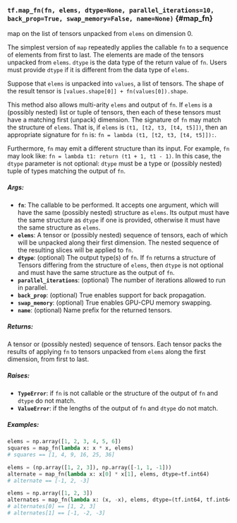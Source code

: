 ### `tf.map_fn(fn, elems, dtype=None, parallel_iterations=10, back_prop=True, swap_memory=False, name=None)` {#map_fn}

map on the list of tensors unpacked from `elems` on dimension 0.

The simplest version of `map` repeatedly applies the callable `fn` to a
sequence of elements from first to last. The elements are made of the
tensors unpacked from `elems`. `dtype` is the data type of the return
value of `fn`. Users must provide `dtype` if it is different from
the data type of `elems`.

Suppose that `elems` is unpacked into `values`, a list of tensors. The shape
of the result tensor is `[values.shape[0]] + fn(values[0]).shape`.

This method also allows multi-arity `elems` and output of `fn`.  If `elems`
is a (possibly nested) list or tuple of tensors, then each of these tensors
must have a matching first (unpack) dimension.  The signature of `fn` may
match the structure of `elems`.  That is, if `elems` is
`(t1, [t2, t3, [t4, t5]])`, then an appropriate signature for `fn` is:
`fn = lambda (t1, [t2, t3, [t4, t5]]):`.

Furthermore, `fn` may emit a different structure than its input.  For example,
`fn` may look like: `fn = lambda t1: return (t1 + 1, t1 - 1)`.  In this case,
the `dtype` parameter is not optional: `dtype` must be a type or (possibly
nested) tuple of types matching the output of `fn`.

##### Args:


*  <b>`fn`</b>: The callable to be performed.  It accepts one argument, which will
    have the same (possibly nested) structure as `elems`.  Its output
    must have the same structure as `dtype` if one is provided, otherwise
    it must have the same structure as `elems`.
*  <b>`elems`</b>: A tensor or (possibly nested) sequence of tensors, each of which
    will be unpacked along their first dimension.  The nested sequence
    of the resulting slices will be applied to `fn`.
*  <b>`dtype`</b>: (optional) The output type(s) of `fn`.  If `fn` returns a structure
    of Tensors differing from the structure of `elems`, then `dtype` is not
    optional and must have the same structure as the output of `fn`.
*  <b>`parallel_iterations`</b>: (optional) The number of iterations allowed to run
    in parallel.
*  <b>`back_prop`</b>: (optional) True enables support for back propagation.
*  <b>`swap_memory`</b>: (optional) True enables GPU-CPU memory swapping.
*  <b>`name`</b>: (optional) Name prefix for the returned tensors.

##### Returns:

  A tensor or (possibly nested) sequence of tensors.  Each tensor packs the
  results of applying `fn` to tensors unpacked from `elems` along the first
  dimension, from first to last.

##### Raises:


*  <b>`TypeError`</b>: if `fn` is not callable or the structure of the output of
    `fn` and `dtype` do not match.
*  <b>`ValueError`</b>: if the lengths of the output of `fn` and `dtype` do not match.

##### Examples:

  ```python
  elems = np.array([1, 2, 3, 4, 5, 6])
  squares = map_fn(lambda x: x * x, elems)
  # squares == [1, 4, 9, 16, 25, 36]
  ```

  ```python
  elems = (np.array([1, 2, 3]), np.array([-1, 1, -1]))
  alternate = map_fn(lambda x: x[0] * x[1], elems, dtype=tf.int64)
  # alternate == [-1, 2, -3]
  ```

  ```python
  elems = np.array([1, 2, 3])
  alternates = map_fn(lambda x: (x, -x), elems, dtype=(tf.int64, tf.int64))
  # alternates[0] == [1, 2, 3]
  # alternates[1] == [-1, -2, -3]
  ```


